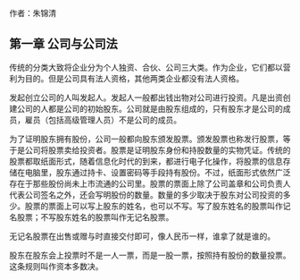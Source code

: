作者：朱锦清

## 第一章 公司与公司法

传统的分类大致将企业分为个人独资、合伙、公司三大类。作为企业，它们都以营利为目的。但是公司具有法人资格，其他两类企业都没有法人资格。

发起创立公司的人叫发起人。发起人一般都出钱出物对公司进行投资。凡是出资创建公司的人都是公司的初始股东。公司就是由股东组成的，只有股东才是公司的成员，雇员（包括高级管理人员）不是公司的成员。

为了证明股东拥有股份，公司一般都向股东颁发股票。颁发股票也称发行股票，等于是公司将股票卖给投资者。股票是证明股东身份和持股数量的实物凭证。传统的股票都取纸面形式，随着信息化时代的到来，都进行电子化操作，将股票的信息存储在电脑里，股东通过持卡、设置密码等手段持有股份。不过，纸面形式依然广泛存在于那些股份尚未上市流通的公司里。股票的票面上除了公司盖章和公司负责人代表公司签名之外，还会写明股份的数量。数量的多少取决于股东对公司投资的多少。股票的票面上可以写上股东的姓名，也可以不写。写了股东姓名的股票叫作记名股票；不写股东姓名的股票叫作无记名股票。

无记名股票在出售或赠与时直接交付即可，像人民币一样，谁拿了就是谁的。

股东在股东会上投票时不是一人一票，而是一股一票，按照持有股份的数量投票。这条规则叫作资本多数决。